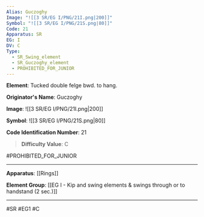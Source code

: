 ```yaml
---
Alias: Guczoghy
Image: "![[3 SR/EG I/PNG/21I.png|200]]"
Symbol: "![[3 SR/EG I/PNG/21S.png|80]]"
Code: 21
Apparatus: SR
EG: I
DV: C
Type:
  - SR_Swing_element
  - SR_Guczoghy_element
  - PROHIBITED_FOR_JUNIOR
---
```

**Element**: Tucked double felge bwd. to hang.

**Originator's Name**: Guczoghy

**Image**:
![[3 SR/EG I/PNG/21I.png|200]]

**Symbol**:
![[3 SR/EG I/PNG/21S.png|80]]

**Code Identification Number**: 21

>**Difficulty Value**: C

#PROHIBITED_FOR_JUNIOR
___
**Apparatus**: [[Rings]]

**Element Group**: [[EG I - Kip and swing elements & swings through or to handstand (2 sec.)]]
___
#SR #EG1 #C

